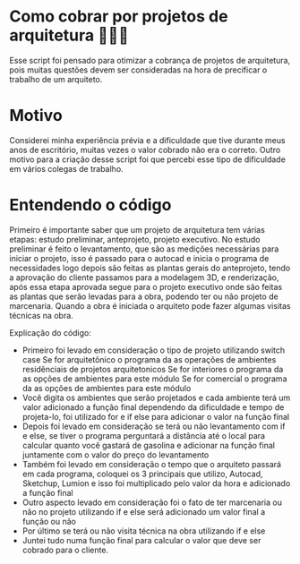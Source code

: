# Como cobrar por projetos de arquitetura 👷🏻‍♀️

Esse script foi pensado para otimizar a cobrança de projetos de arquitetura, pois muitas questões devem ser consideradas na hora de precificar o trabalho de um arquiteto.
# Motivo
Considerei minha experiência prévia e a dificuldade que tive durante meus anos de escritório, muitas vezes o valor cobrado não era o correto. Outro motivo para a criação desse script foi que percebi esse tipo de dificuldade em vários colegas de trabalho.
# Entendendo o código
  Primeiro é importante saber que um projeto de arquitetura tem várias etapas: estudo preliminar, anteprojeto, projeto executivo. No estudo preliminar é feito o levantamento, que são as medições necessárias para iniciar o projeto, isso é passado para o autocad e inicia o programa de necessidades logo depois são feitas as plantas gerais do anteprojeto, tendo a aprovação do cliente passamos para a modelagem 3D, e renderização, após essa etapa aprovada segue para o projeto executivo onde são feitas as plantas que serão levadas para a obra, podendo ter ou não projeto de marcenaria. Quando a obra é iniciada o arquiteto pode fazer algumas visitas técnicas na obra.

Explicação do código:
- Primeiro foi levado em consideração o tipo de projeto utilizando switch case
Se for arquitetônico o programa da as operações de ambientes residênciais de projetos arquitetonicos 
Se for interiores o programa da as opções de ambientes para este módulo
Se for comercial o programa da as opções de ambientes para este módulo
- Você digita os ambientes que serão projetados e cada ambiente terá um valor adicionado a função final dependendo da dificuldade e tempo de projeta-lo, foi utilizado for e if else para adicionar o valor na função final
- Depois foi levado em consideração se terá ou não levantamento com if e else, se tiver o programa perguntará a distância até o local para calcular quanto você gastará de gasolina e adicionar na função final juntamente com o valor do preço do levantamento
- Também foi levado em consideração o tempo que o arquiteto passará em cada programa, coloquei os 3 principais que utilizo, Autocad, Sketchup, Lumion e isso foi multiplicado pelo valor da hora e adicionado a função final
- Outro aspecto levado em consideração foi o fato de ter marcenaria ou não no projeto utilizando if e else será adicionado um valor final a função ou não
- Por último se terá ou não visita técnica na obra utilizando if e else
- Juntei tudo numa função final para calcular o valor que deve ser cobrado para o cliente.
